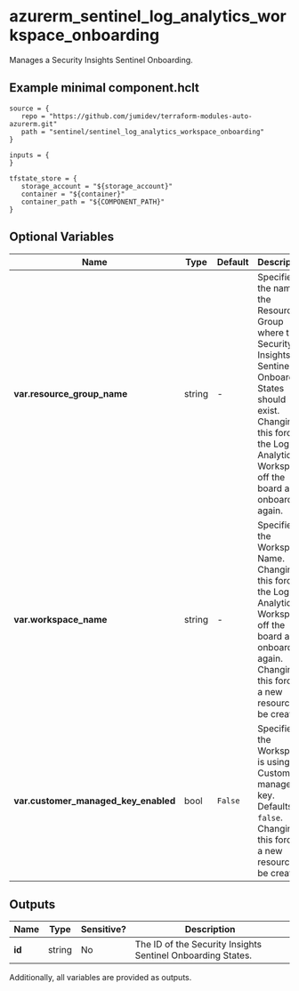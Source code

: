 # azurerm_sentinel_log_analytics_workspace_onboarding

Manages a Security Insights Sentinel Onboarding.

## Example minimal component.hclt

```hcl
source = {
   repo = "https://github.com/jumidev/terraform-modules-auto-azurerm.git" 
   path = "sentinel/sentinel_log_analytics_workspace_onboarding" 
}

inputs = {
}

tfstate_store = {
   storage_account = "${storage_account}" 
   container = "${container}" 
   container_path = "${COMPONENT_PATH}" 
}

```

## Optional Variables

| Name | Type |  Default  |  Description |
| ---- | --------- |  ----------- | ----------- |
| **var.resource_group_name** | string |  -  |  Specifies the name of the Resource Group where the Security Insights Sentinel Onboarding States should exist. Changing this forces the Log Analytics Workspace off the board and onboard again. | 
| **var.workspace_name** | string |  -  |  Specifies the Workspace Name. Changing this forces the Log Analytics Workspace off the board and onboard again. Changing this forces a new resource to be created. | 
| **var.customer_managed_key_enabled** | bool |  `False`  |  Specifies if the Workspace is using Customer managed key. Defaults to `false`. Changing this forces a new resource to be created. | 



## Outputs

| Name | Type | Sensitive? | Description |
| ---- | ---- | --------- | --------- |
| **id** | string | No  | The ID of the Security Insights Sentinel Onboarding States. | 

Additionally, all variables are provided as outputs.
